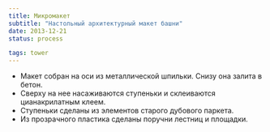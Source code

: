 ```yaml
---
title: Микромакет
subtitle: "Настольный архитектурный макет башни"
date: 2013-12-21
status: process

tags: tower
---
```


- Макет собран на оси из металлической шпильки. Снизу она залита в бетон.
- Сверху на нее насаживаются ступеньки и склеиваются цианакрилатным клеем.
- Ступеньки сделаны из элементов старого дубового паркета.
- Из прозрачного пластика сделаны поручни лестниц и площадки.
